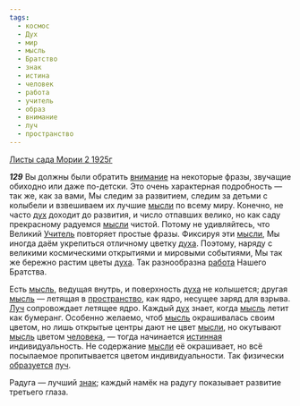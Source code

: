 ```yaml
---
tags:
  - космос
  - Дух
  - мир
  - мысль
  - Братство
  - знак
  - истина
  - человек
  - работа
  - учитель
  - образ
  - внимание
  - луч
  - пространство
---
```


[Листы сада Мории 2 1925г](/agni/1925)

___129___
Вы должны были обратить [внимание](/tag/#внимание) на некоторые фразы, звучащие обиходно или даже по-детски. Это очень характерная подробность — так же, как за вами, Мы следим за развитием, следим за детьми с колыбели и взвешиваем их лучшие [мысли](/tag/#[мысль](/tag/#мысль)) по всему миру. Конечно, не часто [дух](/tag/#Дух) доходит до развития, и число отпавших велико, но как саду прекрасному радуемся [мысли](/tag/#[мысль](/tag/#мысль)) чистой. Потому не удивляйтесь, что Великий [Учитель](/tag/#учитель) повторяет простые фразы. Фиксируя эти [мысли](/tag/#[мысль](/tag/#мысль)), Мы иногда даём укрепиться отличному цветку [духа](/tag/#Дух). Поэтому, наряду с великими космическими открытиями и мировыми событиями, Мы так же бережно растим цветы [духа](/tag/#Дух). Так разнообразна [работа](/tag/#работа) Нашего Братства.   

Есть [мысль](/tag/#мысль), ведущая внутрь, и поверхность [духа](/tag/#Дух) не колышется; другая [мысль](/tag/#мысль) — летящая в [пространство](/tag/#пространство), как ядро, несущее заряд для взрыва. [Луч](/tag/#луч) сопровождает летящее ядро. Каждый [дух](/tag/#Дух) знает, когда [мысль](/tag/#мысль) летит как бумеранг. Особенно желаемо, чтоб [мысль](/tag/#мысль) окрашивалась своим цветом, но лишь открытые центры дают не цвет [мысли](/tag/#[мысль](/tag/#мысль)), но окутывают [мысль](/tag/#мысль) цветом [человека](/tag/#человек), — тогда начинается [истинная](/tag/#истина) индивидуальность. Не содержание [мысли](/tag/#[мысль](/tag/#мысль)) её окрашивает, но всё посылаемое пропитывается цветом индивидуальности. Так физически [образуется](/tag/#образ) [луч](/tag/#луч).   

Радуга — лучший [знак](/tag/#знак); каждый намёк на радугу показывает развитие третьего глаза.   

